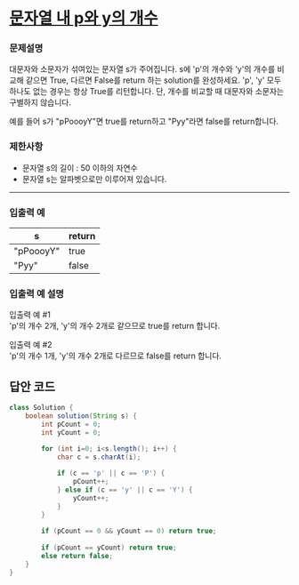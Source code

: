 # [문자열 내 p와 y의 개수](https://programmers.co.kr/learn/courses/30/lessons/12916)

### 문제설명
대문자와 소문자가 섞여있는 문자열 s가 주어집니다. s에 'p'의 개수와 'y'의 개수를 비교해 같으면 True, 다르면 False를 return 하는 solution를 완성하세요. 'p', 'y' 모두 하나도 없는 경우는 항상 True를 리턴합니다. 단, 개수를 비교할 때 대문자와 소문자는 구별하지 않습니다.

예를 들어 s가 "pPoooyY"면 true를 return하고 "Pyy"라면 false를 return합니다.

### 제한사항
+ 문자열 s의 길이 : 50 이하의 자연수
+ 문자열 s는 알파벳으로만 이루어져 있습니다.

<hr>

### 입출력 예
|s|return|
|---|---|
|"pPoooyY"|true|
|"Pyy"|false|

### 입출력 예 설명
입출력 예 #1<br>
'p'의 개수 2개, 'y'의 개수 2개로 같으므로 true를 return 합니다.

입출력 예 #2<br>
'p'의 개수 1개, 'y'의 개수 2개로 다르므로 false를 return 합니다.

## 답안 코드
```java
class Solution {
    boolean solution(String s) {
        int pCount = 0;
        int yCount = 0;

        for (int i=0; i<s.length(); i++) {
            char c = s.charAt(i);
            
            if (c == 'p' || c == 'P') {
                pCount++;
            } else if (c == 'y' || c == 'Y') {
                yCount++;
            }
        }
        
        if (pCount == 0 && yCount == 0) return true;
        
        if (pCount == yCount) return true;
        else return false;
    }
}
```

